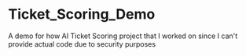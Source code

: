 # Ticket_Scoring_Demo
A demo for how AI Ticket Scoring project that I worked on  since I can't provide actual code due to security purposes
